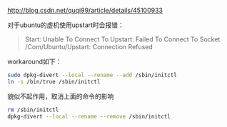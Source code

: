 http://blog.csdn.net/quqi99/article/details/45100933

对于ubuntu的虚机使用upstart时会报错：

> Start: Unable To Connect To Upstart: Failed To Connect To Socket /Com/Ubuntu/Upstart: Connection Refused

workaround如下：

```bash
sudo dpkg-divert --local --rename --add /sbin/initctl
ln -s /bin/true /sbin/initctl
```

貌似不起作用，取消上面的命令的影响
```bash
rm /sbin/initctl
dpkg-divert --local --rename --remove /sbin/initctl
```
